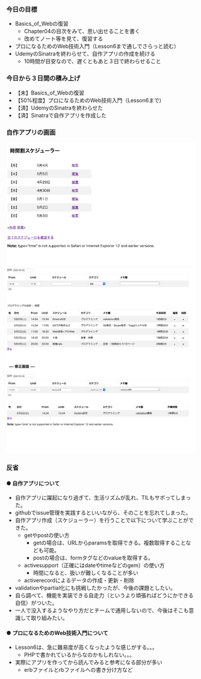 ### 今日の目標
- Basics_of_Webの復習
  - Chapter04の目次をみて、思い出せることを書く
  - 改めてノート等を見て、復習する
- プロになるためのWeb技術入門（Lesson6まで通しでさらっと読む）
- UdemyのSinatraを終わらせて、自作アプリの作成を続ける
  - 10時間が目安なので、遅くともあと３日で終わらせること

### 今日から３日間の積み上げ
- 【未】Basics_of_Webの復習
- 【50%程度】プロになるためのWeb技術入門（Lesson6まで)
- 【済】UdemyのSinatraを終わらせた
- 【済】Sinatraで自作アプリを作成した

### 自作アプリの画面
<img src="Picture-SinatraApp/app1.png">
<img src="Picture-SinatraApp/app2.png">
<img src="Picture-SinatraApp/app3.png">

### 反省

#### ● 自作アプリについて
- 自作アプリに躍起になり過ぎて、生活リズムが乱れ、TILもサボってしまった。
- githubでissue管理を実践するといいながら、そのことを忘れてしまった。
- 自作アプリ作成（スケジューラー）を行うことで以下について学ぶことができた。
  - getやpostの使い方
    - getの場合は、URLからparamsを取得できる。複数取得することなども可能。
    - postの場合は、formタグなどのvalueを取得する。
  - activesupport（正確にはdateやtimeなどのgem）の使い方
    - 時間になると、扱いが難しくなることが多い
  - activerecordによるデータの作成・更新・削除
- validationやpartial化にも挑戦したかったが、今後の課題としたい。
- 自ら調べて、機能を実装できる自走力（というより頑張ればどうにかできる自信）がついた。
- 一人で没入するようなやり方だとチームで通用しないので、今後はそこも意識して取り組みたい。

#### ● プロになるためのWeb技術入門について
- Lesson6は、急に難易度が高くなったような感じがする。。。
  - PHPで書かれているからなのかもしれない。。。
- 実際にアプリを作ってから読んでみると参考になる部分が多い
  - erbファイルとrbファイルへの書き分け方など